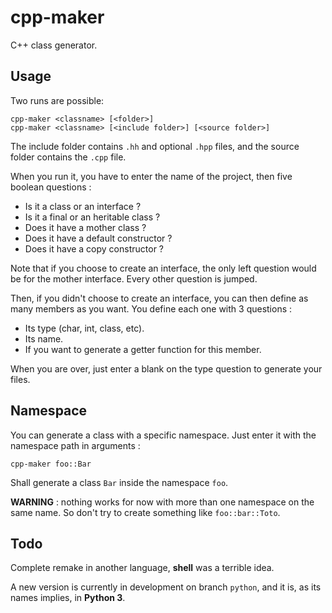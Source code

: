 # cpp-maker
C++ class generator.

## Usage
Two runs are possible:

    cpp-maker <classname> [<folder>]
    cpp-maker <classname> [<include folder>] [<source folder>]

The include folder contains `.hh` and optional `.hpp` files, and the source folder contains the `.cpp` file.

When you run it, you have to enter the name of the project, then five boolean questions :

 - Is it a class or an interface ?
 - Is it a final or an heritable class ?
 - Does it have a mother class ?
 - Does it have a default constructor ?
 - Does it have a copy constructor ?

Note that if you choose to create an interface, the only left question would be for the mother interface. Every other question is jumped.

Then, if you didn't choose to create an interface, you can then define as many members as you want. You define each one with 3 questions :

 - Its type (char, int, class, etc).
 - Its name.
 - If you want to generate a getter function for this member.

When you are over, just enter a blank on the type question to generate your files.

## Namespace

You can generate a class with a specific namespace. Just enter it with the namespace path in arguments :

    cpp-maker foo::Bar

Shall generate a class `Bar` inside the namespace `foo`.

**WARNING** : nothing works for now with more than one namespace on the same name. So don't try to create something like `foo::bar::Toto`.

## Todo
Complete remake in another language, **shell** was a terrible idea.

A new version is currently in development on branch `python`, and it is, as its names implies, in **Python 3**.
